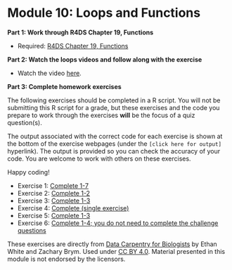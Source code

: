 # Module 10: Loops and Functions

**Part 1: Work through R4DS Chapter 19, Functions**
- Required: [R4DS Chapter 19, Functions](https://r4ds.had.co.nz/functions.html)

**Part 2: Watch the loops videos and follow along with the exercise**
- Watch the video [here](https://youtu.be/).

**Part 3: Complete homework exercises**

The following exercises should be completed in a R script. You will not be submitting this R script for a grade, but these exercises and the code you prepare to work through the exercises **will** be the focus of a quiz question(s).  

The output associated with the correct code for each exercise is shown at the bottom of the exercise webpages (under the `[click here for output]` hyperlink). The output is provided so you can check the accuracy of your code. You are welcome to work with others on these exercises. 

Happy coding!  

- Exercise 1: [Complete 1-7](https://datacarpentry.org/semester-biology/exercises/Making-choices-complete-the-code-R/)
- Exercise 2: [Complete 1-2](https://datacarpentry.org/semester-biology/exercises/Loops-stringr-R/)
- Exercise 3: [Complete 1-3](https://datacarpentry.org/semester-biology/exercises/Functions-use-and-modify-R/)
- Exercise 4: [Complete (single exercise)](https://datacarpentry.org/semester-biology/exercises/Functions-combining-functions-R/)
- Exercise 5: [Complete 1-3](https://datacarpentry.org/semester-biology/exercises/Loops-use-modify-loop-R/)
- Exercise 6: [Complete 1-4; you do not need to complete the challenge questions](https://datacarpentry.org/semester-biology/exercises/Making-choices-size-estimates-by-name-R/)

These exercises are directly from [Data Carpentry for Biologists](https://datacarpentry.org/semester-biology/) by Ethan White
and Zachary Brym. Used under [CC BY 4.0](https://creativecommons.org/licenses/by/4.0/). Material presented in this module is not endorsed by the licensors.
